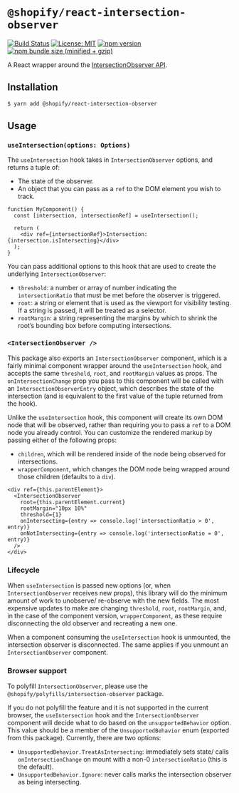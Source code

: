 # `@shopify/react-intersection-observer`

[![Build Status](https://travis-ci.org/Shopify/quilt.svg?branch=master)](https://travis-ci.org/Shopify/quilt)
[![License: MIT](https://img.shields.io/badge/License-MIT-green.svg)](LICENSE.md) [![npm version](https://badge.fury.io/js/%40shopify%2Freact-intersection-observer.svg)](https://badge.fury.io/js/%40shopify%2Freact-intersection-observer.svg) [![npm bundle size (minified + gzip)](https://img.shields.io/bundlephobia/minzip/@shopify/react-intersection-observer.svg)](https://img.shields.io/bundlephobia/minzip/@shopify/react-intersection-observer.svg)

A React wrapper around the [IntersectionObserver API](https://developer.mozilla.org/en-US/docs/Web/API/Intersection_Observer_API).

## Installation

```bash
$ yarn add @shopify/react-intersection-observer
```

## Usage

### `useIntersection(options: Options)`

The `useIntersection` hook takes in `IntersectionObserver` options, and returns a tuple of:

- The state of the observer.
- An object that you can pass as a `ref` to the DOM element you wish to track.

```tsx
function MyComponent() {
  const [intersection, intersectionRef] = useIntersection();

  return (
    <div ref={intersectionRef}>Intersection: {intersection.isIntersecting}</div>
  );
}
```

You can pass additional options to this hook that are used to create the underlying `IntersectionObserver`:

- `threshold`: a number or array of number indicating the `intersectionRatio` that must be met before the observer is triggered.
- `root`: a string or element that is used as the viewport for visibility testing. If a string is passed, it will be treated as a selector.
- `rootMargin`: a string representing the margins by which to shrink the root’s bounding box before computing intersections.

### `<IntersectionObserver />`

This package also exports an `IntersectionObserver` component, which is a fairly minimal component wrapper around the `useIntersection` hook, and accepts the same `threshold`, `root`, and `rootMargin` values as props. The `onIntersectionChange` prop you pass to this component will be called with an `IntersectionObserverEntry` object, which describes the state of the intersection (and is equivalent to the first value of the tuple returned from the hook).

Unlike the `useIntersection` hook, this component will create its own DOM node that will be observed, rather than requiring you to pass a `ref` to a DOM node you already control. You can customize the rendered markup by passing either of the following props:

- `children`, which will be rendered inside of the node being observed for intersections.
- `wrapperComponent`, which changes the DOM node being wrapped around those children (defaults to a `div`).

```tsx
<div ref={this.parentElement}>
  <IntersectionObserver
    root={this.parentElement.current}
    rootMargin="10px 10%"
    threshold={1}
    onIntersecting={entry => console.log('intersectionRatio > 0', entry)}
    onNotIntersecting={entry => console.log('intersectionRatio = 0', entry)}
  />
</div>
```

### Lifecycle

When `useIntersection` is passed new options (or, when `IntersectionObserver` receives new props), this library will do the minimum amount of work to unobserve/ re-observe with the new fields. The most expensive updates to make are changing `threshold`, `root`, `rootMargin`, and, in the case of the component version, `wrapperComponent`, as these require disconnecting the old observer and recreating a new one.

When a component consuming the `useIntersection` hook is unmounted, the intersection observer is disconnected. The same applies if you unmount an `IntersectionObserver` component.

### Browser support

To polyfill `IntersectionObserver`, please use the `@shopify/polyfills/intersection-observer` package.

If you do not polyfill the feature and it is not supported in the current browser, the `useIntersection` hook and the `IntersectionObserver` component will decide what to do based on the `unsupportedBehavior` option. This value should be a member of the `UnsupportedBehavior` enum (exported from this package). Currently, there are two options:

- `UnsupportedBehavior.TreatAsIntersecting`: immediately sets state/ calls `onIntersectionChange` on mount with a non-0 `intersectionRatio` (this is the default).
- `UnsupportedBehavior.Ignore`: never calls marks the intersection observer as being intersecting.
